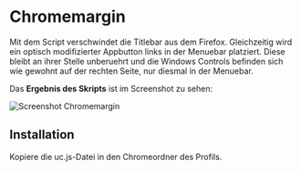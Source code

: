 # Chromemargin
Mit dem Script verschwindet die Titlebar aus dem Firefox. Gleichzeitig wird ein optisch modifizierter Appbutton links in der 
Menuebar platziert. Diese bleibt an ihrer Stelle unberuehrt und die Windows Controls befinden sich wie gewohnt auf der 
rechten Seite, nur diesmal in der Menuebar.

Das **Ergebnis des Skripts** ist im Screenshot zu sehen:

![Screenshot Chromemargin](https://github.com/ardiman/userChrome.js/raw/master/chromemargin/scr_chromemargin.png)

## Installation
Kopiere die uc.js-Datei in den Chromeordner des Profils.
